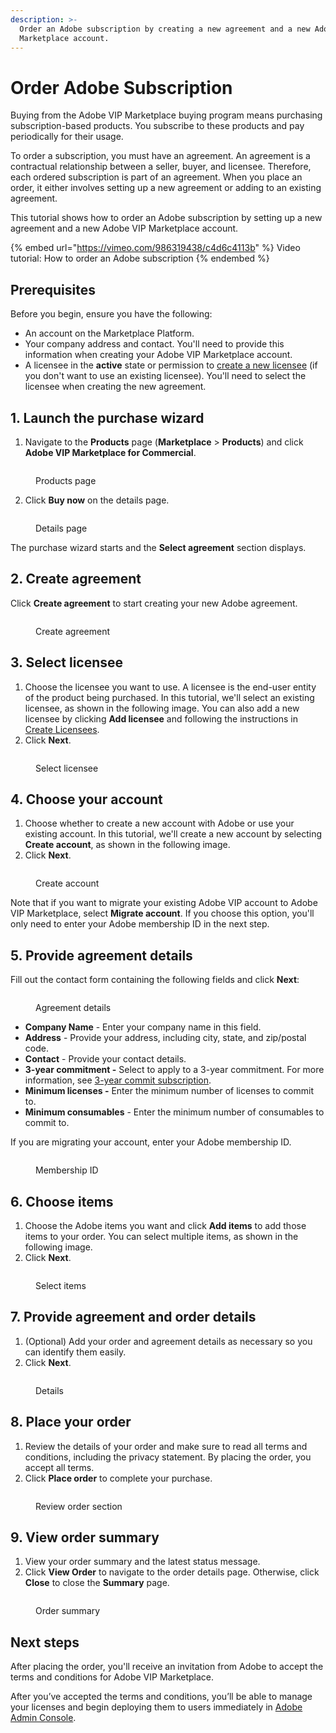 ```yaml
---
description: >-
  Order an Adobe subscription by creating a new agreement and a new Adobe VIP
  Marketplace account.
---
```


# Order Adobe Subscription

Buying from the Adobe VIP Marketplace buying program means purchasing subscription-based products. You subscribe to these products and pay periodically for their usage.&#x20;

To order a subscription, you must have an agreement. An agreement is a contractual relationship between a seller, buyer, and licensee. Therefore, each ordered subscription is part of an agreement. When you place an order, it either involves setting up a new agreement or adding to an existing agreement.&#x20;

This tutorial shows how to order an Adobe subscription by setting up a new agreement and a new Adobe VIP Marketplace account.

{% embed url="https://vimeo.com/986319438/c4d6c4113b" %}
Video tutorial: How to order an Adobe subscription
{% endembed %}

## Prerequisites

Before you begin, ensure you have the following:

* An account on the Marketplace Platform.
* Your company address and contact. You'll need to provide this information when creating your Adobe VIP Marketplace account.&#x20;
* A licensee in the **active** state or permission to [create a new licensee](../../../platform-modules/settings/licensees/create-licensees.md) (if you don't want to use an existing licensee). You'll need to select the licensee when creating the new agreement.&#x20;

## 1. Launch the purchase wizard

1. Navigate to the **Products** page (**Marketplace** > **Products**) and click **Adobe VIP Marketplace for Commercial**.

<figure><img src="../../../.gitbook/assets/AdobeVIP (1).png" alt=""><figcaption><p>Products page</p></figcaption></figure>

2. Click **Buy now** on the details page.

<figure><img src="../../../.gitbook/assets/AdobeVIPCommercialBuyNow.png" alt=""><figcaption><p>Details page</p></figcaption></figure>

The purchase wizard starts and the **Select agreement** section displays.

## 2. Create agreement

Click **Create agreement** to start creating your new Adobe agreement.&#x20;

<figure><img src="../../../.gitbook/assets/CreateNewAgreement.png" alt=""><figcaption><p>Create agreement</p></figcaption></figure>

## 3. Select licensee

1. Choose the licensee you want to use. A licensee is the end-user entity of the product being purchased. In this tutorial, we'll select an existing licensee, as shown in the following image. You can also add a new licensee by clicking **Add licensee** and following the instructions in [Create Licensees](../../../platform-modules/settings/licensees/create-licensees.md).
2. Click **Next**.&#x20;

<figure><img src="../../../.gitbook/assets/Licensee (3).png" alt=""><figcaption><p>Select licensee</p></figcaption></figure>

## 4. Choose your account

1. Choose whether to create a new account with Adobe or use your existing account. In this tutorial, we'll create a new account by selecting **Create account**, as shown in the following image.&#x20;
2. Click **Next**.

<figure><img src="../../../.gitbook/assets/createaccount.png" alt=""><figcaption><p>Create account</p></figcaption></figure>

Note that if you want to migrate your existing Adobe VIP account to Adobe VIP Marketplace, select **Migrate account**. If you choose this option, you'll only need to enter your Adobe membership ID in the next step.

## 5. Provide agreement details

Fill out the contact form containing the following fields and click **Next**:

<figure><img src="../../../.gitbook/assets/Agreementdetails.png" alt=""><figcaption><p>Agreement details</p></figcaption></figure>

* **Company Name** - Enter your company name in this field.&#x20;
* **Address** - Provide your address, including city, state, and zip/postal code.&#x20;
* **Contact** - Provide your contact details.
* **3-year commitment -** Select to apply to a 3-year commitment. For more information, see [3-year commit subscription](https://helpx.adobe.com/uk/enterprise/vip/vip-subscription-term-options-marketplace.html).
* **Minimum licenses -** Enter the minimum number of licenses to commit to.
* **Minimum consumables** - Enter the minimum number of consumables to commit to.

If you are migrating your account, enter your Adobe membership ID.&#x20;

<figure><img src="../../../.gitbook/assets/MembershipID.png" alt=""><figcaption><p>Membership ID</p></figcaption></figure>

## 6. Choose items

1. Choose the Adobe items you want and click **Add items** to add those items to your order. You can select multiple items, as shown in the following image.
2. Click **Next**.

<figure><img src="../../../.gitbook/assets/AdobeItems.png" alt=""><figcaption><p>Select items</p></figcaption></figure>

## 7. Provide agreement and order details

1. (Optional) Add your order and agreement details as necessary so you can identify them easily.&#x20;
2. Click **Next**.

<figure><img src="../../../.gitbook/assets/AddDetails.png" alt=""><figcaption><p>Details</p></figcaption></figure>

## 8. Place your order

1. Review the details of your order and make sure to read all terms and conditions, including the privacy statement. By placing the order, you accept all terms.
2. Click **Place order** to complete your purchase.

<figure><img src="../../../.gitbook/assets/Review.png" alt=""><figcaption><p>Review order section</p></figcaption></figure>

## 9. View order summary

1. View your order summary and the latest status message.&#x20;
2. Click **View Order** to navigate to the order details page. Otherwise, click **Close** to close the **Summary** page.

<figure><img src="../../../.gitbook/assets/image (5) (3).png" alt=""><figcaption><p>Order summary</p></figcaption></figure>

## Next steps

After placing the order, you'll receive an invitation from Adobe to accept the terms and conditions for Adobe VIP Marketplace.&#x20;

After you’ve accepted the terms and conditions, you’ll be able to manage your licenses and begin deploying them to users immediately in [Adobe Admin Console](https://adminconsole.adobe.com/).
